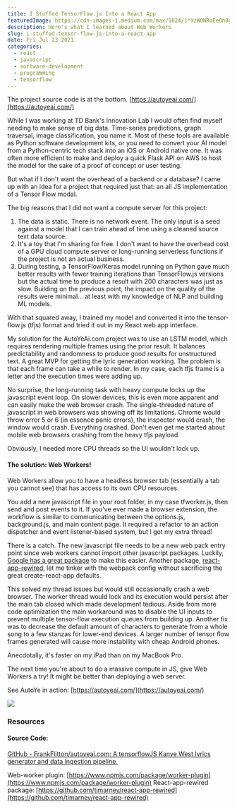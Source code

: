 ```yaml
---
title: I Stuffed TensorFlow.js Into a React App
featuredImage: https://cdn-images-1.medium.com/max/1024/1*YzW0WRoEe0n0gnXXWU_16g.png
description: Here's what I learned about Web Workers
slug: i-stuffed-tensor-flow-js-into-a-react-app
date: Fri Jul 23 2021
categories:
  - react
  - javascript
  - software-development
  - programming
  - tensorflow
---
```


The project source code is at the bottom.
[https://autoyeai.com/](https://autoyeai.com/)

While I was working at TD Bank's Innovation Lab I would often find myself needing to make sense of big data. Time-series predictions, graph traversal, image classification, you name it. Most of these tools are available as Python software development kits, or you need to convert your AI model from a Python-centric tech stack into an iOS or Android native one. It was often more efficient to make and deploy a quick Flask API on AWS to host the model for the sake of a proof of concept or user testing.

But what if I don't want the overhead of a backend or a database? I came up with an idea for a project that required just that: an all JS implementation of a Tensor Flow modal.

The big reasons that I did not want a compute server for this project:

1.  The data is static. There is no network event. The only input is a seed against a model that I can train ahead of time using a cleaned source text data source.
2.  It's a toy that I'm sharing for free. I don't want to have the overhead cost of a GPU cloud compute server or long-running serverless functions if the project is not an actual business.
3.  During testing, a TensorFlow/Keras model running on Python gave much better results with fewer training iterations than TensorFlow.js versions but the actual time to produce a result with 200 characters was just as slow. Building on the previous point, the impact on the quality of the results were minimal… at least with my knowledge of NLP and building ML models.

With that squared away, I trained my model and converted it into the tensor-flow.js (tfjs) format and tried it out in my React web app interface.

My solution for the AutoYeAi.com project was to use an LSTM model, which requires rendering multiple frames using the prior result. It balances predictability and randomness to produce good results for unstructured text. A great MVP for getting the lyric generation working. The problem is that each frame can take a while to render. In my case, each tfjs frame is a letter and the execution times were adding up.

No surprise, the long-running task with heavy compute locks up the javascript event loop. On slower devices, this is even more apparent and can easily make the web browser crash. The single-threaded nature of javascript in web browsers was showing off its limitations. Chrome would throw error 5 or 6 (in essence panic errors), the inspector would crash, the window would crash. Everything crashed. Don't even get me started about mobile web browsers crashing from the heavy tfjs payload.

Obviously, I needed more CPU threads so the UI wouldn't lock up.

#### The solution: Web Workers!

Web Workers allow you to have a headless browser tab (essentially a tab you cannot see) that has access to its own CPU resources.

You add a new javascript file in your root folder, in my case tfworker.js, then send and post events to it. If you've ever made a browser extension, the workflow is similar to communicating between the options.js, background.js, and main content page. It required a refactor to an action dispatcher and event listener-based system, but I got my extra thread!

There is a catch. The new javascript file needs to be a new web pack entry point since web workers cannot import other javascript packages. Luckily, [Google has a great package](https://www.npmjs.com/package/worker-plugin) to make this easier. Another package, [react-app-rewired](https://github.com/timarney/react-app-rewired), let me tinker with the webpack config without sacrificing the great create-react-app defaults.

This solved my thread issues but would still occasionally crash a web browser. The worker thread would lock and its execution would persist after the main tab closed which made development tedious. Aside from more code optimization the main workaround was to disable the UI inputs to prevent multiple tensor-flow execution queues from building up. Another fix was to decrease the default amount of characters to generate from a whole song to a few stanzas for lower-end devices. A larger number of tensor flow frames generated will cause more instability with cheap Android phones.

Anecdotally, it's faster on my iPad than on my MacBook Pro.

The next time you're about to do a massive compute in JS, give Web Workers a try! It might be better than deploying a web server.

See AutoYe in action: [https://autoyeai.com/](https://autoyeai.com/)

![](https://cdn-images-1.medium.com/max/1024/1*eMkOmJyGQkJnZ7UAFCSBTA.jpeg)

### Resources

#### Source Code:

[GitHub - FrankFlitton/autoyeai.com: A tensorflowJS Kanye West lyrics generator and data ingestion pipeline.](https://github.com/FrankFlitton/autoyeai.com)

Web-worker plugin: [https://www.npmjs.com/package/worker-plugin](https://www.npmjs.com/package/worker-plugin)
React-app-rewired package: [https://github.com/timarney/react-app-rewired](https://github.com/timarney/react-app-rewired)
